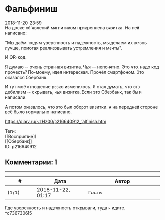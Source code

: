 Фальфиниш
=========

  
2018-11-20, 23:59  
 На доске об'явлений магнитиком прикреплена визитка. На ней написано:   
   
 "Мы даём людям уверенность и надежность, мы делаем их жизнь лучше, помогая реализовывать устремления и мечты".   
   
 И QR-код.   
   
 Я думаю -- очень странная визитка. Чья -- непонятно. Это что, надо код прочесть? По-моему, идея интересная. Прочёл смартфоном. Это оказался Сбербанк.   
   
 И тут моё отношение резко изменилось. Я стал думать, что это дебилизм -- скрывать, чья визитка. Если это Сбербанк, так бы и написали.   
   
 А потом оказалось, что это был оборот визитки. А на передней стороне всё было нормально написано.   
  
<https://diary.ru/~zHz00/p216640912_falfinish.htm>  
  
Теги:  
[[Восприятие]]  
[[Сбербанк]]  
ID: p216640912  


Комментарии: 1
--------------

  


---



|         #         |              Дата              |                     Автор                     |           ID           |
| --- | --- | --- | --- |
| (1/1) | 2018-11-22, 01:17 | Гость | c736730615 |

  
 Где уверенность и надежность открывали, туда и идите.   
 ^c736730615